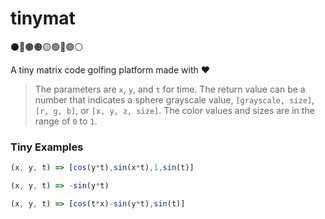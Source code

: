 
# tinymat

⚫️🔴🟤🟠🟡🟢🔵🟣⚪️

A tiny matrix code golfing platform made with ❤️

> The parameters are `x`, `y`, and `t` for time.
> The return value can be a number that indicates a sphere grayscale
> value, `[grayscale, size]`, `[r, g, b]`, or `[x, y, z, size]`.
> The color values and sizes are in the range of `0` to `1`.

### Tiny Examples

```js
(x, y, t) => [cos(y*t),sin(x*t),1,sin(t)]
```

```js
(x, y, t) => -sin(y*t)
```

```js
(x, y, t) => [cos(t*x)-sin(y*t),sin(t)]
```
